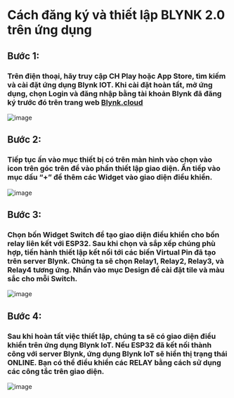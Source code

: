# Cách đăng ký và thiết lập BLYNK 2.0 trên ứng dụng
## Bước 1:
### Trên điện thoại, hãy truy cập CH Play hoặc App Store, tìm kiếm và cài đặt ứng dụng Blynk IOT. Khi cài đặt hoàn tất, mở ứng dụng, chọn Login và đăng nhập bằng tài khoản Blynk đã đăng ký trước đó trên trang web [Blynk.cloud](https://blynk.cloud/dashboard/login)

![image](https://github.com/user-attachments/assets/8e918b56-8c7f-43d9-8cb9-ff0d092cf64f)


## Bước 2:
### Tiếp tục ấn vào mục thiết bị có trên màn hình vào chọn vào icon trên góc trên để vào phần thiết lập giao diện. Ấn tiếp vào mục dấu “+” để thêm các Widget vào giao diện điều khiển.

![image](https://github.com/user-attachments/assets/a3bdffd1-094a-4a98-9a33-ffeb5156e547)


## Bước 3:
### Chọn bốn Widget Switch để tạo giao diện điều khiển cho bốn relay liên kết với ESP32. Sau khi chọn và sắp xếp chúng phù hợp, tiến hành thiết lập kết nối tới các biến Virtual Pin đã tạo trên server Blynk. Chúng ta sẽ chọn Relay1, Relay2, Relay3, và Relay4 tương ứng. Nhấn vào mục Design để cài đặt tile và màu sắc cho mỗi Switch.

![image](https://github.com/user-attachments/assets/599127a2-3b74-4163-842c-a89c5400d20f)


## Bước 4: 
### Sau khi hoàn tất việc thiết lập, chúng ta sẽ có giao diện điều khiển trên ứng dụng Blynk IoT. Nếu ESP32 đã kết nối thành công với server Blynk, ứng dụng Blynk IoT sẽ hiển thị trạng thái ONLINE. Bạn có thể điều khiển các RELAY bằng cách sử dụng các công tắc trên giao diện.

![image](https://github.com/user-attachments/assets/3b02017c-af7b-4e30-b55d-ab9a1a7d21ca)
